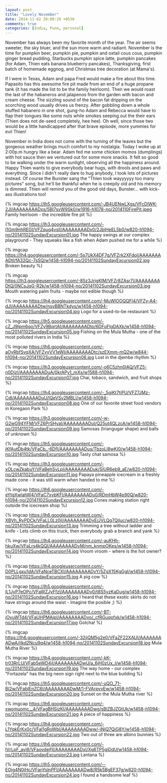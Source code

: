 ```yaml
---
layout: post
title: "Lovely November"
date: 2014-11-02 20:09:29 +0530
comments: true
categories: [India, Pune, personal] 
---
```

November has always been my favorite month of the year.  The air seems sweeter, the sky bluer, and the sun more warm and radiant.  November is the time for pumpkin beer, pumpkin pie, pumpkin and oxtail cous cous, pumpkin ginger bread pudding, Starbucks pumpkin spice latte, pumpkin pancakes (for Adam, Thien eats banana blueberry pancakes), Thanksgiving, first batch of homemade eggnog, and Christmas tree decoration (at Mama's).

If I were in Texas, Adam and papa Fred would make a fire about this time.  Papasito has this awesome fire pit made from an end of a huge propane tank (it has made the list to be the family heirloom). Then we would roast the last of the habaneros and jalapenos from the garden with bacon and cream cheese. The sizzling sound of the bacon fat dripping on the scorching wood usually drives us frenzy.  After gobbling down a whole stuffed habanero in one shot, gung-ho Adam and Rebecca would have to flap their tongues like some nuts while smokes seeping out the their ears (Thien does not de-seed completely, hee hee).  Oh well, since those two would be a little handicapped after that brave episode, more yummies for evil Thien!  

November in India does not come with the turning of the leaves but the gorgeous weather brings much comfort to my nostalgia.  Today I woke up at 2:00p.m hungry like a bear.  Adam fed me some chicken momos (dumplings) with hot sauce then we ventured out for some more snacks. It felt so good to be walking under the warm sunlight, observing all the happiness around.  Happy Thien wants to give everybody bear hugs, with drools and paws and everything.  Since I didn't really dare to hug anybody, I took lots of pictures instead.  Of course the Bunster sang the "Thien took wayyyyyy too many pictures" song, but he'll be thankful when he is creepily old and his memory is dimmed.  Thien will remind you of the good old days, Bunster... with kick-ass illustrations too!
  

{% imgcap https://lh5.googleusercontent.com/-JB4UENwLXgs/VFcDlWK-2JI/AAAAAAAADxs/5BI7svW9Sk0/w1916-h1078-no/2014110FirePit.jpeg Family heirloom - the incredible fire pit %}

{% imgcap https://lh3.googleusercontent.com/-I1Gm9nhREGI/VFZquq4vsII/AAAAAAAADx0/2JblHeEL5b0/w820-h1094-no/20141102SundayExcursion01.jpg The happy swings at our complex playground - They squeaks like a fish when Adam pushed me for a while %}

{% imgcap https://lh4.googleusercontent.com/-5s7UkX4DF7g/VFZrk2XFdoI/AAAAAAAADtI/fA32Qc-7sSQ/w1458-h1094-no/20141102SundayExcursion02.jpg Broken beauty %}

{% imgcap https://lh3.googleusercontent.com/-85z3JrigKIM/VFZr8ZAsr7I/AAAAAAAADtQ/0NCsJqG-R2k/w1458-h1094-no/20141102SundayExcursion03.jpg Mouth watering palm fruits - maybe not edible though %}

{% imgcap https://lh4.googleusercontent.com/-MuWlOOQQFl4/VFZy-A4-dJI/AAAAAAAADtw/nsvBBNTkdys/w1458-h1094-no/20141102SundayExcursion04.jpg Logo for a used-to-be restaurant %}

{% imgcap https://lh5.googleusercontent.com/-cZ_J9lpm6qo/VFZy9BqrtAI/AAAAAAAADto/6DFuFlgDAXk/w1458-h1094-no/20141102SundayExcursion05.jpg Fishing on the Mula Mutha - one of the most polluted rivers in India %}

{% imgcap https://lh6.googleusercontent.com/-aOyRbfSvqXA/VFZvyVV1eWI/AAAAAAAADtc/szEXmm-mQ2w/w844-h1094-no/20141102SundayExcursion06.jpg Lost in the djembe rhythm %}

{% imgcap https://lh3.googleusercontent.com/-o6C5zhn0lAQ/VFZ5-n0DjzI/AAAAAAAADuA/0krAPy1_mXs/w1588-h1094-no/20141102SundayExcursion07.jpg Chai, tobaco, sandwich, and fruit shops %}

{% imgcap https://lh4.googleusercontent.com/-_5giKt7tjPU/VFZ7JMz-CdI/AAAAAAAADuU/lQeVSv2MBLI/w1458-h1094-no/20141102SundayExcursion08.jpg One of our favorite street food vendors in Koregaon Park %}

{% imgcap https://lh3.googleusercontent.com/-w-G2wG94YFM/VFZ6PrSHyaI/AAAAAAAADuI/Q25ut4QLzcA/w1458-h1094-no/20141102SundayExcursion09.jpg Samosas (triangugar shape) and balls of unknown %}

{% imgcap https://lh5.googleusercontent.com/-jKfAutDb4tk/VFaCb_-6DfI/AAAAAAAADus/TbzoLl8wKI0/w1458-h1094-no/20141102SundayExcursion10.jpg Tasty chat samosa %}

{% imgcap https://lh3.googleusercontent.com/-xOLcwZkabuY/VFaBehSvLpI/AAAAAAAADuk/SIUR6eb9_aE/w820-h1094-no/20141102SundayExcursion11.jpg Papaya pineapple icecream in a freshly made cone - it was still warm when handed to me %}

{% imgcap https://lh6.googleusercontent.com/-eYtgXwlahW4/VFaC7xybKFI/AAAAAAAADu0/RDmHbW4p90Q/w820-h1094-no/20141102SundayExcursion12.jpg Cones making station right outside the icecream shop %}

{% imgcap https://lh6.googleusercontent.com/-XBVh_RyPDCk/VFaLL0Lz0jI/AAAAAAAADvE/JVLQg7Qjluc/w820-h1094-no/20141102SundayExcursion13.jpg Trimming a tree without ladder and knife - Lets climb on this truck, then everybody grab a branch and yank %}

{% imgcap https://lh4.googleusercontent.com/-auKHh-hkuXw/VFaLrs4kQQI/AAAAAAAADvM/nm_knmpOKes/w1458-h1094-no/20141102SundayExcursion14.jpg Vroom vroom - where is the hot owner? %}

{% imgcap https://lh4.googleusercontent.com/-D0PLLgxu1dA/VFaNceTBCXI/AAAAAAAADvY/5ZgX15KgGgI/w1458-h1094-no/20141102SundayExcursion15.jpg A pig cow %}

{% imgcap https://lh5.googleusercontent.com/-lL1JyP7eOPc/VFaWZJyFfzI/AAAAAAAADv0/t8S5yzKaDug/w1458-h1094-no/20141102SundayExcursion16.jpg I heard that these exotic skirts do not have strings around the waist - Imagine the posible ;) %}

{% imgcap https://lh6.googleusercontent.com/-BT-iOvuWTd4/VFaUHPMAipI/AAAAAAAADvo/_cfRGuqofxk/w1458-h1094-no/20141102SundayExcursion17.jpg Gotcha! %}

{% imgcap https://lh6.googleusercontent.com/-32jiQM5g2e0/VFaZF22XAUI/AAAAAAAADwA/jIkd2Ncu9q4/w1458-h1094-no/20141102SundayExcursion18.jpg Mula Mutha River %}

{% imgcap https://lh4.googleusercontent.com/-kK-tr03RrLU/VFab5eWD4iI/AAAAAAAADwU/a_6jH0zUx_I/w1458-h1094-no/20141102SundayExcursion19.jpg The way home - our complex "Fortazela" has the big neon sign right next to the blue building  %}

{% imgcap https://lh5.googleusercontent.com/-uQO_71-BI2w/VFablEnZC6I/AAAAAAAADwM/1-FVArpvvEw/w1458-h1094-no/20141102SundayExcursion20.jpg Sunset on the Mula Mutha river %}

{% imgcap https://lh6.googleusercontent.com/-xwomuomc__4/VFagBHSizKI/AAAAAAAADwg/sBlZBJZGtUk/w1458-h1094-no/20141102SundayExcursion21.jpg A piece of happiness %}

{% imgcap https://lh4.googleusercontent.com/-L1YqkErKx0c/VFal1gRoWbI/AAAAAAAADww/-iNjQ7QiG8Y/w1458-h1094-no/20141102SundayExcursion22.jpg Two out of three are albino bunnies %}

{% imgcap https://lh6.googleusercontent.com/-IVrLpF_avi8/VFaovdejfjI/AAAAAAAADxI/Xg6TP5giDdU/w1458-h1094-no/20141102SundayExcursion23.jpg Lantana %}

{% imgcap https://lh5.googleusercontent.com/--EOig4N0iHc/VFanYslnPFI/AAAAAAAADw8/R5k5BgEF37g/w820-h1094-no/20141102SundayExcursion24.jpg I found a handsome leaf %}
